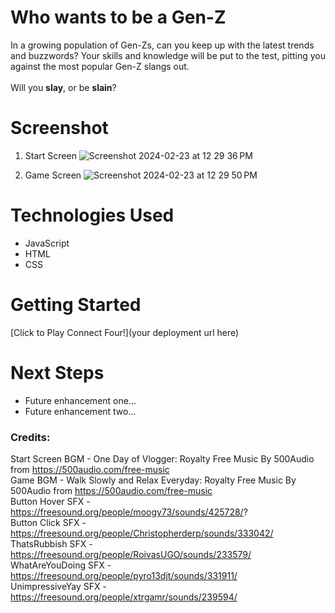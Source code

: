 # Who wants to be a Gen-Z

In a growing population of Gen-Zs, can you keep up with the latest trends and buzzwords? Your skills and knowledge will be put to the test, pitting you against the most popular Gen-Z slangs out. <br><br>Will you **slay**, or be **slain**?

# Screenshot
1. Start Screen
![Screenshot 2024-02-23 at 12 29 36 PM](https://github.com/droopypok/gen-z-quiz-game/assets/158001887/95b099d7-12a7-4d1e-ae86-989f5283dc88)

2. Game Screen
![Screenshot 2024-02-23 at 12 29 50 PM](https://github.com/droopypok/gen-z-quiz-game/assets/158001887/fa0b2ea4-ff27-49fd-b725-9422fee1b4bd)


# Technologies Used

- JavaScript
- HTML
- CSS

# Getting Started

[Click to Play Connect Four!](your deployment url here)

# Next Steps

- Future enhancement one...
- Future enhancement two...


### Credits: 
Start Screen BGM - One Day of Vlogger: Royalty Free Music By 500Audio from https://500audio.com/free-music <br>
Game BGM - Walk Slowly and Relax Everyday: Royalty Free Music By 500Audio from https://500audio.com/free-music <br>
Button Hover SFX - https://freesound.org/people/moogy73/sounds/425728/? <br>
Button Click SFX - https://freesound.org/people/Christopherderp/sounds/333042/ <br>
ThatsRubbish SFX - https://freesound.org/people/RoivasUGO/sounds/233579/ <br>
WhatAreYouDoing SFX - https://freesound.org/people/pyro13djt/sounds/331911/ <br>
UnimpressiveYay SFX - https://freesound.org/people/xtrgamr/sounds/239594/ <br>

